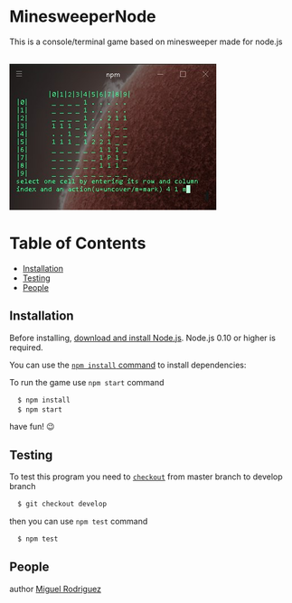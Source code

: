 # MinesweeperNode
This is a console/terminal game based on minesweeper made for node.js

<br><img src="img/IU.jpg" alt="IU picture" />

# Table of Contents
* [Installation](#installation)
* [Testing](#testing)
* [People](#people)

## Installation
Before installing, [download and install Node.js](https://nodejs.org/en/download/).
Node.js 0.10 or higher is required.

You can use the
[`npm install` command](https://docs.npmjs.com/getting-started/installing-npm-packages-locally) to install dependencies:

To run the game use `npm start` command

```bash
  $ npm install
  $ npm start
```

have fun! :wink:

## Testing
To test this program you need to [`checkout`](https://git-scm.com/docs/git-checkout) from master branch to develop branch

```bash
  $ git checkout develop
```
then you can use `npm test` command

```bash
  $ npm test
```

## People

author [Miguel Rodriguez](https://github.com/MiguelRodriguezR)
